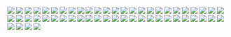 ![](https://gitlab.com/ntrungcn/361/-/raw/master/23.jpg)
![](https://gitlab.com/ntrungcn/361/-/raw/master/33.jpg)
![](https://gitlab.com/ntrungcn/361/-/raw/master/19.jpg)
![](https://gitlab.com/ntrungcn/361/-/raw/master/10.jpg)
![](https://gitlab.com/ntrungcn/361/-/raw/master/09.jpg)
![](https://gitlab.com/ntrungcn/361/-/raw/master/30.jpg)
![](https://gitlab.com/ntrungcn/361/-/raw/master/15.jpg)
![](https://gitlab.com/ntrungcn/361/-/raw/master/46.jpg)
![](https://gitlab.com/ntrungcn/361/-/raw/master/28.jpg)
![](https://gitlab.com/ntrungcn/361/-/raw/master/50.jpg)
![](https://gitlab.com/ntrungcn/361/-/raw/master/17.jpg)
![](https://gitlab.com/ntrungcn/361/-/raw/master/35.jpg)
![](https://gitlab.com/ntrungcn/361/-/raw/master/36.jpg)
![](https://gitlab.com/ntrungcn/361/-/raw/master/38.jpg)
![](https://gitlab.com/ntrungcn/361/-/raw/master/51.jpg)
![](https://gitlab.com/ntrungcn/361/-/raw/master/03.jpg)
![](https://gitlab.com/ntrungcn/361/-/raw/master/25.jpg)
![](https://gitlab.com/ntrungcn/361/-/raw/master/45.jpg)
![](https://gitlab.com/ntrungcn/361/-/raw/master/13.jpg)
![](https://gitlab.com/ntrungcn/361/-/raw/master/21.jpg)
![](https://gitlab.com/ntrungcn/361/-/raw/master/34.jpg)
![](https://gitlab.com/ntrungcn/361/-/raw/master/16.jpg)
![](https://gitlab.com/ntrungcn/361/-/raw/master/44.jpg)
![](https://gitlab.com/ntrungcn/361/-/raw/master/37.jpg)
![](https://gitlab.com/ntrungcn/361/-/raw/master/49.jpg)
![](https://gitlab.com/ntrungcn/361/-/raw/master/04.jpg)
![](https://gitlab.com/ntrungcn/361/-/raw/master/39.jpg)
![](https://gitlab.com/ntrungcn/361/-/raw/master/06.jpg)
![](https://gitlab.com/ntrungcn/361/-/raw/master/20.jpg)
![](https://gitlab.com/ntrungcn/361/-/raw/master/27.jpg)
![](https://gitlab.com/ntrungcn/361/-/raw/master/01.jpg)
![](https://gitlab.com/ntrungcn/361/-/raw/master/22.jpg)
![](https://gitlab.com/ntrungcn/361/-/raw/master/18.jpg)
![](https://gitlab.com/ntrungcn/361/-/raw/master/54.jpg)
![](https://gitlab.com/ntrungcn/361/-/raw/master/02.jpg)
![](https://gitlab.com/ntrungcn/361/-/raw/master/32.jpg)
![](https://gitlab.com/ntrungcn/361/-/raw/master/31.jpg)
![](https://gitlab.com/ntrungcn/361/-/raw/master/47.jpg)
![](https://gitlab.com/ntrungcn/361/-/raw/master/11.jpg)
![](https://gitlab.com/ntrungcn/361/-/raw/master/12.jpg)
![](https://gitlab.com/ntrungcn/361/-/raw/master/42.jpg)
![](https://gitlab.com/ntrungcn/361/-/raw/master/08.jpg)
![](https://gitlab.com/ntrungcn/361/-/raw/master/48.jpg)
![](https://gitlab.com/ntrungcn/361/-/raw/master/07.jpg)
![](https://gitlab.com/ntrungcn/361/-/raw/master/52.jpg)
![](https://gitlab.com/ntrungcn/361/-/raw/master/05.jpg)
![](https://gitlab.com/ntrungcn/361/-/raw/master/40.jpg)
![](https://gitlab.com/ntrungcn/361/-/raw/master/41.jpg)
![](https://gitlab.com/ntrungcn/361/-/raw/master/53.jpg)
![](https://gitlab.com/ntrungcn/361/-/raw/master/43.jpg)
![](https://gitlab.com/ntrungcn/361/-/raw/master/24.jpg)
![](https://gitlab.com/ntrungcn/361/-/raw/master/26.jpg)
![](https://gitlab.com/ntrungcn/361/-/raw/master/29.jpg)
![](https://gitlab.com/ntrungcn/361/-/raw/master/14.jpg)
